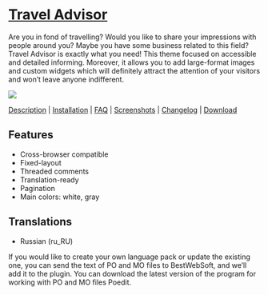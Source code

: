 <a href="http://bestweblayout.com/products/travel-advisor/" target=_blank>Travel Advisor</a>
==============================

Are you in fond of travelling? Would you like to share your impressions with people around you? Maybe you have some business related to this field? Travel Advisor is exactly what you need! This theme focused on accessible and detailed informing. Moreover, it allows you to add large-format images and custom widgets which will definitely attract the attention of your visitors and won’t leave anyone indifferent.

<img src="http://bestweblayout.com/wp-content/uploads/2015/08/banner-wp.jpg" />

<a href="http://bestweblayout.com/products/travel-advisor/#description" target=_blank>Description</a> | 
<a href="http://bestweblayout.com/products/travel-advisor/#installation" target=_blank>Installation</a> | 
<a href="http://bestweblayout.com/products/travel-advisor/#faq" target=_blank>FAQ</a> | 
<a href="http://bestweblayout.com/products/travel-advisor/#screenshots" target=_blank>Screenshots</a> | 
<a href="http://bestweblayout.com/products/travel-advisor/#changelog" target=_blank>Changelog</a> | 
<a href="http://bestweblayout.com/products/travel-advisor/#download" target=_blank>Download</a>


Features
-----------------------------
* Cross-browser compatible
* Fixed-layout
* Threaded comments
* Translation-ready
* Pagination
* Main colors: white, gray

Translations
-----------------------------
* Russian (ru_RU)

If you would like to create your own language pack or update the existing one, you can send the text of PO and MO files to BestWebSoft, and we’ll add it to the plugin. You can download the latest version of the program for working with PO and MO files Poedit.

